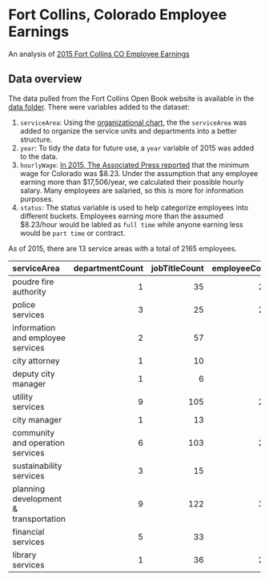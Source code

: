 Fort Collins, Colorado Employee Earnings
================

An analysis of [2015 Fort Collins CO Employee Earnings](http://www.fcgov.com/openbook/?action=browse-salaries)

Data overview
-------------

The data pulled from the Fort Collins Open Book website is available in the [data folder](data/raw). There were variables added to the dataset:

1.  `serviceArea`: Using the [organizational chart](assets/fortCollinsOrganization.pdf), the the `serviceArea` was added to organize the service units and departments into a better structure.
2.  `year`: To tidy the data for future use, a `year` variable of 2015 was added to the data.
3.  `hourlyWage`: [In 2015, The Associated Press reported](http://denver.cbslocal.com/2015/01/01/colorado-minimum-wage-rises-to-8-23-in-2015/) that the minimum wage for Colorado was $8.23. Under the assumption that any employee earning more than $17,506/year, we calculated their possible hourly salary. Many employees are salaried, so this is more for information purposes.
4.  `status`: The status variable is used to help categorize employees into different buckets. Employees earning more than the assumed $8.23/hour would be labled as `full time` while anyone earning less would be `part time` or contract.

As of 2015, there are 13 service areas with a total of 2165 employees.

| serviceArea                           |  departmentCount|  jobTitleCount|  employeeCount|  medianSalary|
|:--------------------------------------|----------------:|--------------:|--------------:|-------------:|
| poudre fire authority                 |                1|             35|            221|      87013.21|
| police services                       |                3|             25|            286|      80195.07|
| information and employee services     |                2|             57|             98|      65725.87|
| city attorney                         |                1|             10|             24|      57571.79|
| deputy city manager                   |                1|              6|              6|      57108.05|
| utility services                      |                9|            105|            244|      54644.11|
| city manager                          |                1|             13|             20|      48765.03|
| community and operation services      |                6|            103|            255|      47498.33|
| sustainability services               |                3|             15|             23|      42539.25|
| planning development & transportation |                9|            122|            391|      37477.48|
| financial services                    |                5|             33|             47|      35741.53|
| library services                      |                1|             36|            233|       7229.73|
